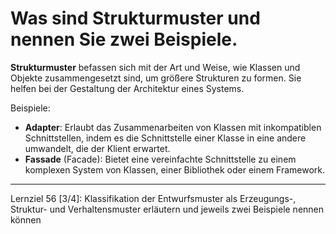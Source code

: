 # Was sind Strukturmuster und nennen Sie zwei Beispiele.

**Strukturmuster** befassen sich mit der Art und Weise, wie Klassen und Objekte zusammengesetzt sind, um größere Strukturen zu formen. Sie helfen bei der Gestaltung der Architektur eines Systems.

Beispiele:
- **Adapter**: Erlaubt das Zusammenarbeiten von Klassen mit inkompatiblen Schnittstellen, indem es die Schnittstelle einer Klasse in eine andere umwandelt, die der Klient erwartet.
- **Fassade** (Facade): Bietet eine vereinfachte Schnittstelle zu einem komplexen System von Klassen, einer Bibliothek oder einem Framework.

---

Lernziel 56 \[3/4\]: Klassifikation der Entwurfsmuster als Erzeugungs-, Struktur- und Verhaltensmuster erläutern und jeweils zwei Beispiele nennen können
